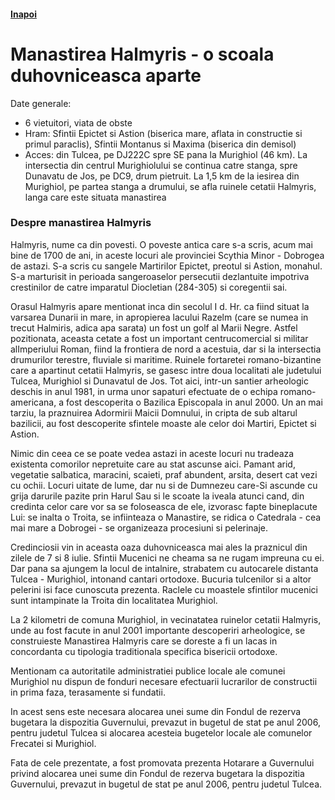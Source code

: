 <h4 class="right"><a href="/dobrogea">Inapoi</a></h4>

# Manastirea Halmyris - o scoala duhovniceasca aparte

Date generale:

* 6 vietuitori, viata de obste
* Hram: Sfintii Epictet si Astion (biserica mare, aflata in constructie si primul paraclis), Sfintii Montanus si Maxima (biserica din demisol)
* Acces: din Tulcea, pe DJ222C spre SE pana la Murighiol (46 km). La intersectia din centrul Murighiolului se continua catre stanga, spre Dunavatu de Jos, pe DC9, drum pietruit. La 1,5 km de la iesirea din Murighiol, pe partea stanga a drumului, se afla ruinele cetatii Halmyris, langa care este situata manastirea

### Despre manastirea Halmyris

Halmyris, nume ca din povesti. O poveste antica care s-a scris, acum mai bine de 1700 de ani, in aceste locuri ale provinciei Scythia Minor - Dobrogea de astazi. S-a scris cu sangele Martirilor Epictet, preotul si Astion, monahul. S-a marturisit in perioada sangeroaselor persecutii dezlantuite impotriva crestinilor de catre imparatul Diocletian (284-305) si coregentii sai.
 
Orasul Halmyris apare mentionat inca din secolul I d. Hr. ca fiind situat la varsarea Dunarii in mare, in apropierea lacului Razelm (care se numea in trecut Halmiris, adica apa sarata) un fost un golf al Marii Negre. Astfel pozitionata, aceasta cetate a fost un important centrucomercial si militar alImperiului Roman, fiind la frontiera de nord a acestuia, dar si la intersectia drumurilor terestre, fluviale si maritime. Ruinele fortaretei romano-bizantine care a apartinut cetatii Halmyris, se gasesc intre doua localitati ale judetului Tulcea, Murighiol si Dunavatul de Jos. Tot aici, intr-un santier arheologic deschis in anul 1981, in urma unor sapaturi efectuate de o echipa romano-americana, a fost descoperita o Bazilica Episcopala in anul 2000. Un an mai tarziu, la praznuirea Adormirii Maicii Domnului, in cripta de sub altarul bazilicii, au fost descoperite sfintele moaste  ale celor doi Martiri, Epictet si Astion.
 
Nimic din ceea ce se poate vedea astazi in aceste locuri nu tradeaza existenta comorilor nepretuite care au stat ascunse aici. Pamant arid, vegetatie salbatica, maracini, scaieti, praf abundent, arsita, desert cat vezi cu ochii. Locuri uitate de lume, dar nu si de Dumnezeu care-Si ascunde cu grija darurile pazite prin Harul Sau si le scoate la iveala atunci cand, din credinta celor care vor sa se foloseasca de ele, izvorasc fapte bineplacute Lui: se inalta o Troita, se infiinteaza o Manastire, se ridica o Catedrala  - cea mai mare a Dobrogei - se organizeaza procesiuni si pelerinaje.
 
Credinciosii vin in aceasta oaza duhovniceasca mai ales la praznicul din zilele de 7 si 8 iulie. Sfintii Mucenici ne cheama sa ne rugam impreuna cu ei. Dar pana sa ajungem la locul de intalnire, strabatem cu autocarele distanta Tulcea - Murighiol, intonand cantari ortodoxe. Bucuria tulcenilor si a altor pelerini isi face cunoscuta prezenta. Raclele cu moastele sfintilor mucenici sunt intampinate la Troita din localitatea Murighiol.
  
La 2 kilometri de comuna Murighiol, in vecinatatea ruinelor cetatii Halmyris, unde au fost facute in anul 2001 importante descoperiri arheologice, se construieste Manastirea Halmyris care se doreste a fi un lacas in concordanta cu tipologia traditionala specifica bisericii ortodoxe.
 
Mentionam ca autoritatile administratiei publice locale ale comunei Murighiol nu dispun de fonduri necesare efectuarii lucrarilor de constructii in prima faza, terasamente si fundatii.
 
In acest sens este necesara alocarea unei sume din Fondul de rezerva bugetara la dispozitia Guvernului, prevazut in bugetul de stat pe anul 2006, pentru judetul Tulcea si alocarea acesteia bugetelor locale ale comunelor Frecatei si Murighiol.
 
Fata de cele prezentate, a fost promovata prezenta Hotarare a Guvernului privind alocarea unei sume din Fondul de rezerva bugetara la dispozitia Guvernului, prevazut in bugetul de stat pe anul 2006, pentru judetul Tulcea.
 
